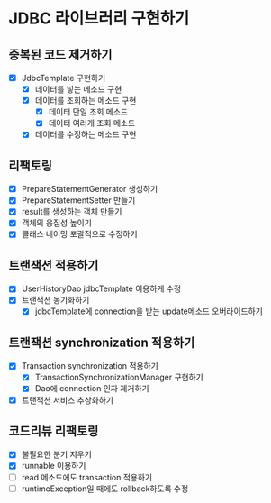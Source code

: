 # JDBC 라이브러리 구현하기
## 중복된 코드 제거하기
- [x] JdbcTemplate 구현하기
  - [x] 데이터를 넣는 메소드 구현
  - [x] 데이터를 조회하는 메소드 구현
    - [x] 데이터 단일 조회 메소드
    - [x] 데이터 여러개 조회 메소드
  - [x] 데이터를 수정하는 메소드 구현
## 리팩토링
- [x] PrepareStatementGenerator 생성하기
- [x] PrepareStatementSetter 만들기
- [x] result를 생성하는 객체 만들기
- [x] 객체의 응집성 높이기
- [x] 클래스 네이밍 포괄적으로 수정하기
## 트랜잭션 적용하기
- [x] UserHistoryDao jdbcTemplate 이용하게 수정
- [x] 트랜잭션 동기화하기
  - [x] jdbcTemplate에 connection을 받는 update메소드 오버라이드하기
## 트랜잭션 synchronization 적용하기
- [x] Transaction synchronization 적용하기
  - [x] TransactionSynchronizationManager 구현하기
  - [x] Dao에 connection 인자 제거하기
- [x] 트랜잭션 서비스 추상화하기

## 코드리뷰 리팩토링
- [x] 불필요한 분기 지우기
- [x] runnable 이용하기
- [ ] read 메소드에도 transaction 적용하기
- [ ] runtimeException일 때에도 rollback하도록 수정
